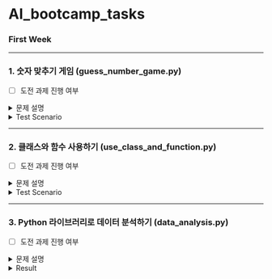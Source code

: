# AI_bootcamp_tasks

### First Week

---
### 1. 숫자 맞추기 게임 (guess_number_game.py)

- [ ] 도전 과제 진행 여부

<details>
<summary>문제 설명</summary>
<div markdown="1">

```
# GOAL
이 과제에서는 파이썬 프로그래밍 언어를 활용하여 숫자 맞추기 게임을 만드는 것이 목표입니다.
숫자 맞추기 게임은 컴퓨터가 생각한 숫자를 맞추는 게임으로,
플레이어는 숫자를 입력하고 컴퓨터가 생각한 숫자와 비교하여 “작다" 혹은 "크다" 힌트를 받아가며 숫자를 맞추는 게임입니다.
```

```
# RULE
1. 플레이어와 컴퓨터가 참여하는 숫자 맞추기 게임을 만드세요. 
2. 프로그램은 다음과 같은 기능을 포함해야 합니다.
- 컴퓨터는 1부터 10 사이의 랜덤한 숫자를 생성합니다.
- 플레이어는 숫자를 입력하고, 입력한 숫자가 큰지 작은지 힌트를 얻습니다.
- 플레이어가 숫자를 맞힐 때까지 위 과정을 반복합니다.

# 도전 과제
1. 플레이어가 입력한 숫자가 범위를 벗어날 경우, 적절한 안내 메시지를 출력하여 유효한 범위 내의 숫자를 입력하도록 유도하세요.
2. 플레이어가 게임을 반복하고 싶을 경우, 게임 재시작 여부를 묻고 그에 따라 게임을 초기화하거나 종료하는 기능을 추가하세요.
```

```
# EXAMPLE
1과 10 사이의 숫자를 하나 정했습니다.
이 숫자는 무엇일까요?
예상 숫자: 5
너무 큽니다. 다시 입력하세요.
예상 숫자: 4
너무 큽니다. 다시 입력하세요.
예상 숫자: 3
정답입니다!

```

</div>
</details>


<details>
<summary>Test Scenario</summary>
<div markdown="1">
- Guess Number -> Restart & Create new Random Number -> Guess Number -> End Game
  
```
1과 10 사이의 숫자를 하나 정했습니다.
이 숫자는 무엇일까요?
예상 숫자: 2
너무 큽니다. 다시 입력하세요.
예상 숫자: 1
정답입니다!
종료를 원한다면 z를 입력하고 재시작을 원한다면 r을 입력해주세요 >>> r
1과 10 사이의 숫자를 하나 정했습니다.
이 숫자는 무엇일까요?
예상 숫자: 1
너무 작습니다. 다시 입력하세요.
예상 숫자: 5
너무 작습니다. 다시 입력하세요.
예상 숫자: 8
너무 작습니다. 다시 입력하세요.
예상 숫자: 9
너무 작습니다. 다시 입력하세요.
예상 숫자: 10
정답입니다!
종료를 원한다면 z를 입력하고 재시작을 원한다면 r을 입력해주세요 >>> z
```
</div>
</details>


---
### 2. 클래스와 함수 사용하기 (use_class_and_function.py)

- [ ] 도전 과제 진행 여부

<details>
<summary>문제 설명</summary>
<div markdown="1">


```
# GOAL
이름, 성별, 나이를 입력받고, 이를 출력하는 프로그램을 작성해주세요.
```

```
# RULE

클래스 정의
- `Person` 이라는 이름의 클래스를 정의한다.

멤버 변수
 - `name`, `gender`, `age`라는 멤버 변수를 설정한다.
    - 각 변수는 객체가 생성될 때 초기화된다.
        - `name`: 이름을 저장하는 변수 (문자열)
        - `gender`: 성별을 저장하는 변수 (문자열, "male" 또는 "female")
        - `age`: 나이를 저장하는 변수 (정수형)
생성자
- 생성자 `__init__`를 통해 객체 생성 시 이름, 성별, 나이를 초기화한다.
- 매개변수로 이름(`name`), 성별(`gender`), 나이(`age`)를 받는다.

정보를 출력하는 함수 `display()`
- `name`, `gender`, `age` 값을 출력하는 기능을 구현한다.
- 이름과 성별은 같은 행에 출력하고, 나이는 다음 행에 출력한다.

입력 및 출력
- 사용자로부터 나이, 이름, 성별을 각각 입력받는다.
- 입력된 값을 바탕으로 `Person` 객체를 생성하고, `display()` 함수를 통해 객체의 정보를 출력한다.

# 도전 과제
1. Person 클래스 생성자에서 사용자의 성별 입력값에 대한 유효성 검사를 추가해주세요.
2. Person 클래스에 나잇대에 맞는 인사 메시지를 출력할 수 있도록 greet() 함수를 추가해주세요.
```

```
# EXAMPLE
나이: 28
이름: 페이커
성별: male

이름: 페이커, 성별: male
나이: 28

```

</div>
</details>

<details>
<summary>Test Scenario</summary>
<div markdown="1">
- Insert age. name, wrong gender ->  -> Insert age. name, wrong gender -> Insert age. name, right gender 
  
```
나이: 28
이름: 페이커
성별: 남성
잘못된 성별을 입력하셨습니다. 'male' 또는 'female'을 입력하세요.
성별: 남성
잘못된 성별을 입력하셨습니다. 'male' 또는 'female'을 입력하세요.
성별: male
이름: 페이커, 성별: male
나이: 28
```

</div>
</details>


---
### 3. Python 라이브러리로 데이터 분석하기 (data_analysis.py)

- [ ] 도전 과제 진행 여부

<details>
<summary>문제 설명</summary>
<div markdown="1">


```
# GOAL
Python 라이브러리를 활용하여 주어진 데이터(.xlxs)를 분석 Quiz를 수행해주세요.
```

```
# RULE

1. Python 라이브러리 함수를 사용하여 엑셀 파일을 불러오고, DataFrame을 출력해주세요.
2. 각 경찰서(`관서명`)를 해당 구 이름으로 매핑하여 '구별'이라는 새로운 column을 생성하고, DataFrame을 출력해주세요.
    - 매칭되지 않는 경찰서명에 대해서는 기본값 `'구 없음'`을 할당합니다.
3. pivot_table 을 사용하여 관서별 데이터를 구별 데이터로 변경하고, 같은 구의 경우에는 sum을 적용하여 더해주세요. (index : 관서 이름 -> 구 이름)
4. 구 없음  행은 drop 을 활용하여 삭제해주세요.
5. 각 범죄 별로 검거율을 계산하고, 각 검거율 데이터 column을 DataFrame에 추가해주세요.
6. 필요없는 column을 del 을 사용하여 삭제해주세요.

강간(검거),
강도(검거),
살인(검거),
절도(검거),
폭력(검거),
소계(발생),
소계(검거)

7. DataFrame의 컬럼명을 rename 을 사용하여 변경해주세요.

'강간(발생)':'강간',
'강도(발생)':'강도',
'살인(발생)':'살인',
'절도(발생)':'절도',
'폭력(발생)':'폭력'

# 도전 과제
1. Python 라이브러리 함수를 사용하여 인구 데이터(pop_kor.csv) 파일을 불러오고, DataFrame을 출력해주세요.
    - Quiz에서 수행한 DataFrame의 구별 index를 기준으로 merge를 할 것이므로, index를 셋팅해서 불러와 주세요.
2. join 을 사용하여 Quiz에서 수행한 DataFrame과 인구 데이터 DataFrame을 merge하고, DataFrame을 출력해주세요.
3. 새롭게 merge 된 DataFrame에서 검거율 기준으로 오름차순 정렬 후, DataFrame을 출력해주세요.
```

```
# EXAMPLE
	강간	강도	살인	절도	폭력	강간검거율	강도검거율	살인검거율	절도검거율	폭력검거율	검거율
구별											
강남구	449	21	13	3850	4284	77.728285	85.714286	76.923077	42.857143	86.484594	66.519670
강동구	156	6	4	2366	2712	78.846154	100.000000	75.000000	33.347422	82.890855	60.469108

```

</div>
</details>

<details>
<summary>Result</summary>
<div markdown="1">
<img width="876" alt="스크린샷 2024-10-08 오후 3 05 29" src="https://github.com/user-attachments/assets/570badf9-641a-4f2e-a289-891876fb9a99">
</div>
</details>



